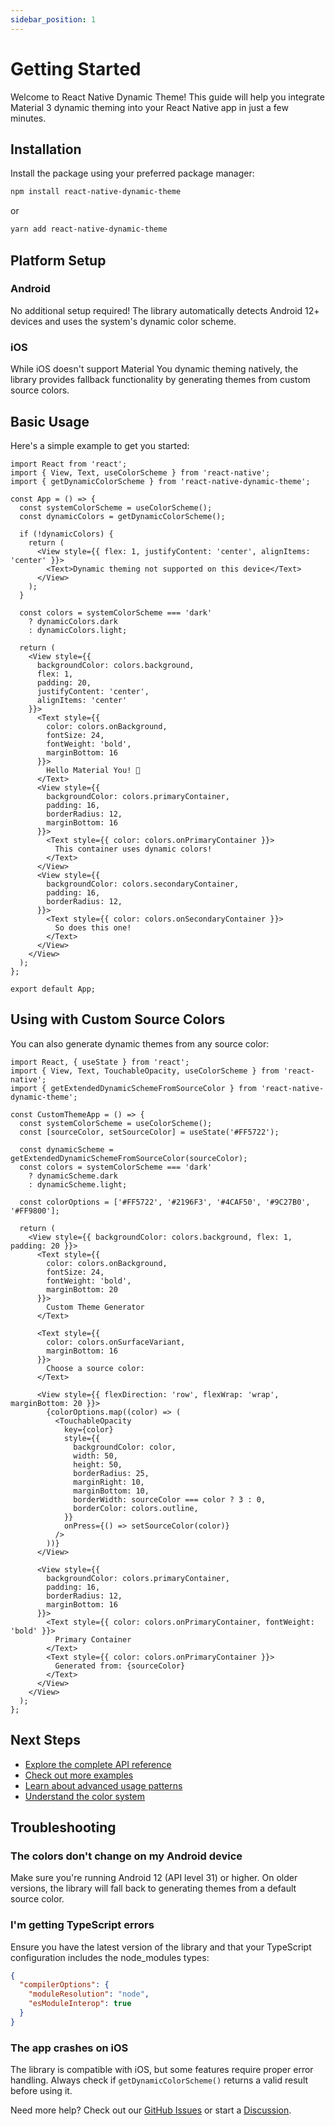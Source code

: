 ```yaml
---
sidebar_position: 1
---
```


# Getting Started

Welcome to React Native Dynamic Theme! This guide will help you integrate Material 3 dynamic theming into your React Native app in just a few minutes.

## Installation

Install the package using your preferred package manager:

```bash
npm install react-native-dynamic-theme
```

or

```bash
yarn add react-native-dynamic-theme
```

## Platform Setup

### Android

No additional setup required! The library automatically detects Android 12+ devices and uses the system's dynamic color scheme.

### iOS

While iOS doesn't support Material You dynamic theming natively, the library provides fallback functionality by generating themes from custom source colors.

## Basic Usage

Here's a simple example to get you started:

```tsx
import React from 'react';
import { View, Text, useColorScheme } from 'react-native';
import { getDynamicColorScheme } from 'react-native-dynamic-theme';

const App = () => {
  const systemColorScheme = useColorScheme();
  const dynamicColors = getDynamicColorScheme();
  
  if (!dynamicColors) {
    return (
      <View style={{ flex: 1, justifyContent: 'center', alignItems: 'center' }}>
        <Text>Dynamic theming not supported on this device</Text>
      </View>
    );
  }
  
  const colors = systemColorScheme === 'dark' 
    ? dynamicColors.dark 
    : dynamicColors.light;
  
  return (
    <View style={{ 
      backgroundColor: colors.background, 
      flex: 1,
      padding: 20,
      justifyContent: 'center',
      alignItems: 'center'
    }}>
      <Text style={{ 
        color: colors.onBackground,
        fontSize: 24,
        fontWeight: 'bold',
        marginBottom: 16
      }}>
        Hello Material You! 🎨
      </Text>
      <View style={{
        backgroundColor: colors.primaryContainer,
        padding: 16,
        borderRadius: 12,
        marginBottom: 16
      }}>
        <Text style={{ color: colors.onPrimaryContainer }}>
          This container uses dynamic colors!
        </Text>
      </View>
      <View style={{
        backgroundColor: colors.secondaryContainer,
        padding: 16,
        borderRadius: 12,
      }}>
        <Text style={{ color: colors.onSecondaryContainer }}>
          So does this one!
        </Text>
      </View>
    </View>
  );
};

export default App;
```

## Using with Custom Source Colors

You can also generate dynamic themes from any source color:

```tsx
import React, { useState } from 'react';
import { View, Text, TouchableOpacity, useColorScheme } from 'react-native';
import { getExtendedDynamicSchemeFromSourceColor } from 'react-native-dynamic-theme';

const CustomThemeApp = () => {
  const systemColorScheme = useColorScheme();
  const [sourceColor, setSourceColor] = useState('#FF5722');
  
  const dynamicScheme = getExtendedDynamicSchemeFromSourceColor(sourceColor);
  const colors = systemColorScheme === 'dark' 
    ? dynamicScheme.dark 
    : dynamicScheme.light;
  
  const colorOptions = ['#FF5722', '#2196F3', '#4CAF50', '#9C27B0', '#FF9800'];
  
  return (
    <View style={{ backgroundColor: colors.background, flex: 1, padding: 20 }}>
      <Text style={{ 
        color: colors.onBackground,
        fontSize: 24,
        fontWeight: 'bold',
        marginBottom: 20
      }}>
        Custom Theme Generator
      </Text>
      
      <Text style={{ 
        color: colors.onSurfaceVariant,
        marginBottom: 16
      }}>
        Choose a source color:
      </Text>
      
      <View style={{ flexDirection: 'row', flexWrap: 'wrap', marginBottom: 20 }}>
        {colorOptions.map((color) => (
          <TouchableOpacity
            key={color}
            style={{
              backgroundColor: color,
              width: 50,
              height: 50,
              borderRadius: 25,
              marginRight: 10,
              marginBottom: 10,
              borderWidth: sourceColor === color ? 3 : 0,
              borderColor: colors.outline,
            }}
            onPress={() => setSourceColor(color)}
          />
        ))}
      </View>
      
      <View style={{
        backgroundColor: colors.primaryContainer,
        padding: 16,
        borderRadius: 12,
        marginBottom: 16
      }}>
        <Text style={{ color: colors.onPrimaryContainer, fontWeight: 'bold' }}>
          Primary Container
        </Text>
        <Text style={{ color: colors.onPrimaryContainer }}>
          Generated from: {sourceColor}
        </Text>
      </View>
    </View>
  );
};
```

## Next Steps

- [Explore the complete API reference](./api)
- [Check out more examples](./examples)
- [Learn about advanced usage patterns](./advanced-usage)
- [Understand the color system](./color-system)

## Troubleshooting

### The colors don't change on my Android device

Make sure you're running Android 12 (API level 31) or higher. On older versions, the library will fall back to generating themes from a default source color.

### I'm getting TypeScript errors

Ensure you have the latest version of the library and that your TypeScript configuration includes the node_modules types:

```json
{
  "compilerOptions": {
    "moduleResolution": "node",
    "esModuleInterop": true
  }
}
```

### The app crashes on iOS

The library is compatible with iOS, but some features require proper error handling. Always check if `getDynamicColorScheme()` returns a valid result before using it.

Need more help? Check out our [GitHub Issues](https://github.com/FouadMagdy01/react-native-dynamic-theme/issues) or start a [Discussion](https://github.com/FouadMagdy01/react-native-dynamic-theme/discussions).